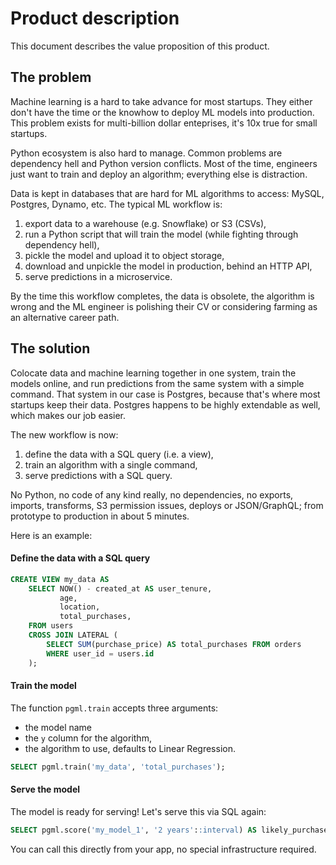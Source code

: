 # Product description

This document describes the value proposition of this product.

## The problem

Machine learning is a hard to take advance for most startups. They either don't have the time or the knowhow
to deploy ML models into production. This problem exists for multi-billion dollar enteprises, it's 10x true
for small startups.

Python ecosystem is also hard to manage. Common problems are dependency hell and Python version conflicts.
Most of the time, engineers just want to train and deploy an algorithm; everything else is distraction.

Data is kept in databases that are hard for ML algorithms to access: MySQL, Postgres, Dynamo, etc.
The typical ML workflow is:

1. export data to a warehouse (e.g. Snowflake) or S3 (CSVs),
2. run a Python script that will train the model (while fighting through dependency hell),
3. pickle the model and upload it to object storage,
4. download and unpickle the model in production, behind an HTTP API,
5. serve predictions in a microservice.

By the time this workflow completes, the data is obsolete, the algorithm is wrong and the ML engineer
is polishing their CV or considering farming as an alternative career path.

## The solution

Colocate data and machine learning together in one system, train the models online, and run predictions
from the same system with a simple command. That system in our case is Postgres, because that's where most
startups keep their data. Postgres happens to be highly extendable as well, which makes our job easier.

The new workflow is now:

1. define the data with a SQL query (i.e. a view),
2. train an algorithm with a single command,
3. serve predictions with a SQL query.

No Python, no code of any kind really, no dependencies, no exports, imports, transforms,
S3 permission issues, deploys or JSON/GraphQL; from prototype to production in about 5 minutes.

Here is an example:

#### Define the data with a SQL query

```sql
CREATE VIEW my_data AS
    SELECT NOW() - created_at AS user_tenure,
           age,
           location,
           total_purchases,
    FROM users
    CROSS JOIN LATERAL (
        SELECT SUM(purchase_price) AS total_purchases FROM orders
        WHERE user_id = users.id
    );
```

#### Train the model

The function `pgml.train` accepts three arguments:

- the model name
- the `y` column for the algorithm,
- the algorithm to use, defaults to Linear Regression.

```sql
SELECT pgml.train('my_data', 'total_purchases');
```

#### Serve the model

The model is ready for serving! Let's serve this via SQL again:

```sql
SELECT pgml.score('my_model_1', '2 years'::interval) AS likely_purchase_amount_based_on_tenure;
```

You can call this directly from your app, no special infrastructure required.
